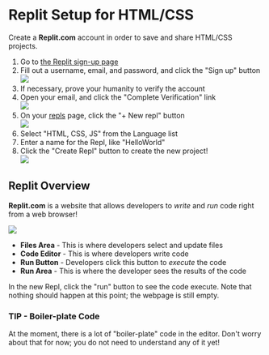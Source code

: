 # Replit Setup for HTML/CSS
Create a **Replit.com** account in order to save and share HTML/CSS projects.

1. Go to [the Replit sign-up page](https://replit.com/signup)
1. Fill out a username, email, and password, and click the "Sign up" button  
    ![](https://i.imgur.com/OwTLaq5.png)
1. If necessary, prove your humanity to verify the account
1. Open your email, and click the "Complete Verification" link  
    ![](https://i.imgur.com/mezM8Ff.png)
1. On your [repls](https://repl.it/repls) page, click the "+ New repl" button  
    ![](https://i.imgur.com/Fq6XiPV.png)
1. Select "HTML, CSS, JS" from the Language list
1. Enter a name for the Repl, like "HelloWorld"
1. Click the "Create Repl" button to create the new project!  
    ![](https://i.imgur.com/ZX7b1Ua.png)

## Replit Overview
**Replit.com** is a website that allows developers to _write_ and _run_ code right from a web browser!

![](https://i.imgur.com/W0rPjCZ.png)

- **Files Area** - This is where developers select and update files
- **Code Editor** - This is where developers write code
- **Run Button** - Developers click this button to _execute_ the code
- **Run Area** - This is where the developer sees the results of the code

In the new Repl, click the "run" button to see the code execute. Note that nothing should happen at this point; the webpage is still empty.

### TIP - Boiler-plate Code
At the moment, there is a lot of "boiler-plate" code in the editor. Don't worry about that for now; you do not need to understand any of it yet!